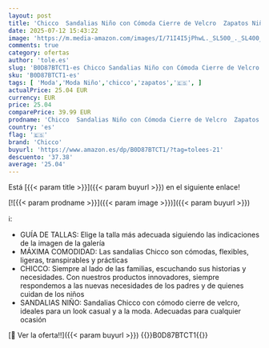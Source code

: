 ```yaml
---
layout: post
title: 'Chicco  Sandalias Niño con Cómoda Cierre de Velcro  Zapatos Niño y Bebé  Diseñado en Italia'
date: 2025-07-12 15:43:22
image: 'https://m.media-amazon.com/images/I/71I4I5jPhwL._SL500_._SL400_.jpg'
comments: true
category: ofertas
author: 'tole.es'
slug: 'B0D87BTCT1-es Chicco Sandalias Niño con Cómoda Cierre de Velcro Zapatos...'
sku: 'B0D87BTCT1-es'
tags: [ 'Moda','Moda Niño','chicco','zapatos','🇪🇸', ]
actualPrice: 25.04 EUR
currency: EUR
price: 25.04
comparePrice: 39.99 EUR
prodname: 'Chicco  Sandalias Niño con Cómoda Cierre de Velcro  Zapatos Niño y Bebé  Diseñado en Italia'
country: 'es'
flag: '🇪🇸'
brand: 'Chicco'
buyurl: 'https://www.amazon.es/dp/B0D87BTCT1/?tag=tolees-21'
descuento: '37.38'
average: '25.04'
---
```


Está [{{< param title >}}]({{< param buyurl >}}) en el siguiente enlace!

[![{{< param prodname >}}]({{< param image >}})]({{< param buyurl >}})

ℹ️:

- GUÍA DE TALLAS: Elige la talla más adecuada siguiendo las indicaciones de la imagen de la galería
- MÁXIMA COMODIDAD: Las sandalias Chicco son cómodas, flexibles, ligeras, transpirables y prácticas
- CHICCO: Siempre al lado de las familias, escuchando sus historias y necesidades. Con nuestros productos innovadores, siempre respondemos a las nuevas necesidades de los padres y de quienes cuidan de los niños
- SANDALIAS NIÑO: Sandalias Chicco con cómodo cierre de velcro, ideales para un look casual y a la moda. Adecuadas para cualquier ocasión

[🛒 Ver la oferta!!]({{< param buyurl >}})
{{<world>}}B0D87BTCT1{{</world>}}
